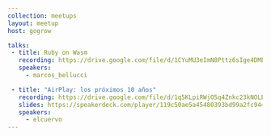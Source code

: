 ```yaml
---
collection: meetups
layout: meetup
host: gogrow

talks:
 - title: Ruby on Wasm
   recording: https://drive.google.com/file/d/1CYuMU3eImN8Pttz6sIge4DMElQT0YidX/preview
   speakers:
     - marcos_bellucci

 - title: "AirPlay: los próximos 10 años"
   recording: https://drive.google.com/file/d/1q5KLpiRWjO5q4Znkc23kNOLEAhonzlbK/preview
   slides: https://speakerdeck.com/player/119c50ae5a45480393bd99a2fc944c6e
   speakers:
     - elcuervo
---
```

